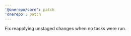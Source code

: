 ```yaml
---
'@onerepo/core': patch
'onerepo': patch
---
```


Fix reapplying unstaged changes when no tasks were run.
